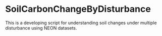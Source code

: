 # SoilCarbonChangeByDisturbance
This is a developing script for understanding soil changes under multiple disturbance using NEON datasets.
